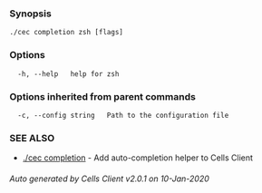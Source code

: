 

### Synopsis



```
./cec completion zsh [flags]
```

### Options

```
  -h, --help   help for zsh
```

### Options inherited from parent commands

```
  -c, --config string   Path to the configuration file
```

### SEE ALSO

* [./cec completion](./cec-completion)	 - Add auto-completion helper to Cells Client

###### Auto generated by Cells Client v2.0.1 on 10-Jan-2020
